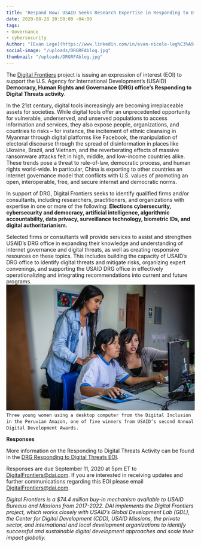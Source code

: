 ```yaml
---
title: 'Respond Now: USAID Seeks Research Expertise in Responding to Digital Threats'
date: 2020-08-28 20:50:00 -04:00
tags:
- Governance
- cybersecurity
Author: "[Evan Lege](https://www.linkedin.com/in/evan-nicole-leg%C3%A9-5a111845/)"
social-image: "/uploads/DRGRFAblog.jpg"
thumbnail: "/uploads/DRGRFAblog.jpg"
---
```


The [Digital Frontiers](https://www.dai.com/our-work/projects/worldwide-digital-frontiers-df) project is issuing an expression of interest (EOI) to support the U.S. Agency for International Development’s (USAID) **Democracy, Human Rights and Governance (DRG) office’s Responding to Digital Threats activity**.

In the 21st century, digital tools increasingly are becoming irreplaceable assets for societies. While digital tools offer an unprecedented opportunity for vulnerable, underserved, and unserved populations to access information and services, they also expose people, organizations, and countries to risks – for instance, the incitement of ethnic cleansing in Myanmar through digital platforms like Facebook, the manipulation of electoral discourse through the spread of disinformation in places like Ukraine, Brazil, and Vietnam, and the reverberating effects of massive ransomware attacks felt in high, middle, and low-income countries alike. These trends pose a threat to rule-of-law, democratic process, and human rights world-wide. In particular, China is exporting to other countries an internet governance model that conflicts with U.S. values of promoting an open, interoperable, free, and secure internet and democratic norms.
<!--more-->

In support of DRG, Digital Frontiers seeks to identify qualified firms and/or consultants, including researchers, practitioners, and organizations with expertise in one or more of the following: **Elections cybersecurity, cybersecurity and democracy, artificial intelligence, algorithmic accountability, data privacy, surveillance technology, biometric IDs, and digital authoritarianism.**

Selected firms or consultants will provide services to assist and strengthen USAID’s DRG office in expanding their knowledge and understanding of internet governance and digital threats, as well as creating responsive resources on these topics. This includes building the capacity of USAID’s DRG office to identify digital threats and mitigate risks, organizing expert convenings, and supporting the USAID DRG office in effectively operationalizing and integrating recommendations into current and future programs.
![DRGRFAblog.jpg](/uploads/DRGRFAblog.jpg)`Three young women using a desktop computer from the Digital Inclusion in the Peruvian Amazon, one of five winners from USAID’s second Annual Digital Development Awards.`

**Responses**

More information on the Responding to Digital Threats Activity can be found in the [DRG Responding to Digital Threats EOI](https://drive.google.com/file/d/14BUC3Ld_wEJzqafOCZYPtKyEdQrRNT99/view).

Responses are due September 11, 2020 at 5pm ET to [DigitalFrontiers@dai.com](mailto:DigitalFrontiers@dai.com). If you are interested in receiving updates and further communications regarding this EOI please email [DigitalFrontiers@dai.com](mailto:DigitalFrontiers@dai.com).

*Digital Frontiers is a $74.4 million buy-in mechanism available to USAID Bureaus and Missions from 2017-2022. DAI implements the Digital Frontiers project, which works closely with USAID’s Global Development Lab (GDL), the Center for Digital Development (CDD), USAID Missions, the private sector, and international and local development organizations to identify successful and sustainable digital development approaches and scale their impact globally.*